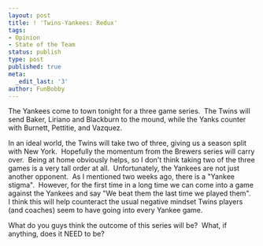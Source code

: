 ```yaml
---
layout: post
title: ! 'Twins-Yankees: Redux'
tags:
- Opinion
- State of the Team
status: publish
type: post
published: true
meta:
  _edit_last: '3'
author: FunBobby
---
```

The Yankees come to town tonight for a three game series.  The Twins will send Baker, Liriano and Blackburn to the mound, while the Yanks counter with Burnett, Pettitie, and Vazquez. 

In an ideal world, the Twins will take two of three, giving us a season split with New York.  Hopefully the momentum from the Brewers series will carry over.  Being at home obviously helps, so I don't think taking two of the three games is a very tall order at all.  Unfortunately, the Yankees are not just another opponent.  As I mentioned two weeks ago, there is a "Yankee stigma".  However, for the first time in a long time we can come into a game against the Yankees and say "We beat them the last time we played them".  I think this will help counteract the usual negative mindset Twins players (and coaches) seem to have going into every Yankee game.

What do you guys think the outcome of this series will be?  What, if anything, does it NEED to be?
